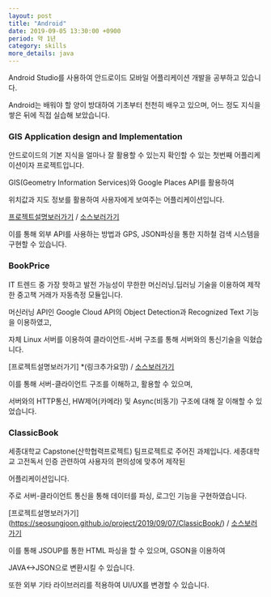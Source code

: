 ```yaml
---
layout: post
title: "Android"
date: 2019-09-05 13:30:00 +0900
period: 약 1년
category: skills
more_details: java
---
```


Android Studio를 사용하여 안드로이드 모바일 어플리케이션 개발을 공부하고 있습니다.

Android는 배워야 할 양이 방대하여 기초부터 천천히 배우고 있으며, 어느 정도 지식을 쌓은 뒤에 직접 실습해 보았습니다.

### GIS Application design and Implementation

안드로이드의 기본 지식을 얼마나 잘 활용할 수 있는지 확인할 수 있는 첫번째 어플리케이션이자 프로젝트입니다.

GIS(Geometry Information Services)와 Google Places API를 활용하여

위치값과 지도 정보를 활용하여 사용자에게 보여주는 어플리케이션입니다.

[프로젝트설명보러가기](https://seosungjoon.github.io/project/2019/09/06/GISApp/) / [소스보러가기](https://github.com/seosungjoon/Center_Android)

이를 통해 외부 API를 사용하는 방법과 GPS, JSON파싱을 통한 지하철 검색 시스템을 구현할 수 있습니다.

### BookPrice

IT 트렌드 중 가장 핫하고 발전 가능성이 무한한 머신러닝.딥러닝 기술을 이용하여 제작한 중고책 거래가 자동측정 모듈입니다.

머신러닝 API인 Google Cloud API의 Object Detection과 Recognized Text 기능을 이용하였고,

자체 Linux 서버를 이용하여 클라이언트-서버 구조를 통해 서버와의 통신기술을 익혔습니다.

[프로젝트설명보러가기] *(링크추가요망) / [소스보러가기](https://github.com/seosungjoon/BookPrice)

이를 통해 서버-클라이언트 구조를 이해하고, 활용할 수 있으며,

서버와의 HTTP통신, HW제어(카메라) 및 Async(비동기) 구조에 대해 잘 이해할 수 있었습니다.

### ClassicBook

세종대학교 Capstone(산학협력프로젝트) 팀프로젝트로 주어진 과제입니다.
세종대학교 고전독서 인증 관련하여 사용자의 편의성에 맞추어 제작된 

어플리케이션입니다.

주로 서버-클라이언트 통신을 통해 데이터를 파싱, 로그인 기능을 구현하였습니다.

[프로젝트설명보러가기] (https://seosungjoon.github.io/project/2019/09/07/ClassicBook/) / [소스보러가기](https://github.com/seosungjoon/ClassicBook)

이를 통해 JSOUP를 통한 HTML 파싱을 할 수 있으며, GSON을 이용하여 

JAVA<->JSON으로 변환시킬 수 있습니다.


또한 외부 기타 라이브러리를 적용하여 UI/UX를 변경할 수 있습니다.